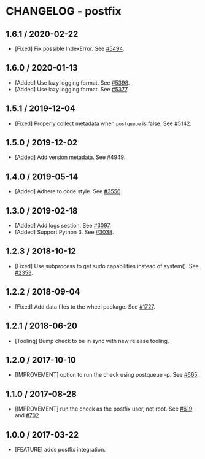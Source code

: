 # CHANGELOG - postfix

## 1.6.1 / 2020-02-22

* [Fixed] Fix possible IndexError. See [#5494](https://github.com/DataDog/integrations-core/pull/5494).

## 1.6.0 / 2020-01-13

* [Added] Use lazy logging format. See [#5398](https://github.com/DataDog/integrations-core/pull/5398).
* [Added] Use lazy logging format. See [#5377](https://github.com/DataDog/integrations-core/pull/5377).

## 1.5.1 / 2019-12-04

* [Fixed] Properly collect metadata when `postqueue` is false. See [#5142](https://github.com/DataDog/integrations-core/pull/5142).

## 1.5.0 / 2019-12-02

* [Added] Add version metadata. See [#4949](https://github.com/DataDog/integrations-core/pull/4949).

## 1.4.0 / 2019-05-14

* [Added] Adhere to code style. See [#3556](https://github.com/DataDog/integrations-core/pull/3556).

## 1.3.0 / 2019-02-18

* [Added] Add logs section. See [#3097](https://github.com/DataDog/integrations-core/pull/3097).
* [Added] Support Python 3. See [#3038](https://github.com/DataDog/integrations-core/pull/3038).

## 1.2.3 / 2018-10-12

* [Fixed] Use subprocess to get sudo capabilities instead of system(). See [#2353][1].

## 1.2.2 / 2018-09-04

* [Fixed] Add data files to the wheel package. See [#1727][2].

## 1.2.1 / 2018-06-20

* [Tooling] Bump check to be in sync with new release tooling.

## 1.2.0 / 2017-10-10

* [IMPROVEMENT] option to run the check using postqueue -p. See [#665][3].

## 1.1.0 / 2017-08-28

* [IMPROVEMENT] run the check as the postfix user, not root. See [#619][4] and [#702][5]

## 1.0.0 / 2017-03-22

* [FEATURE] adds postfix integration.

<!--- The following link definition list is generated by PimpMyChangelog --->
[1]: https://github.com/DataDog/integrations-core/pull/2353
[2]: https://github.com/DataDog/integrations-core/pull/1727
[3]: https://github.com/DataDog/integrations-core/issues/665
[4]: https://github.com/DataDog/integrations-core/issues/619
[5]: https://github.com/DataDog/integrations-core/issues/702
